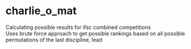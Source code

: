 # charlie_o_mat
Calculating possible results for ifsc combined competitions \
Uses brute force approach to get possible rankings based on all possible permutations of the last discipline, lead

